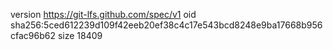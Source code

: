 version https://git-lfs.github.com/spec/v1
oid sha256:5ced612239d109f42eeb20ef38c4c17e543bcd8248e9ba17668b956cfac96b62
size 18409
